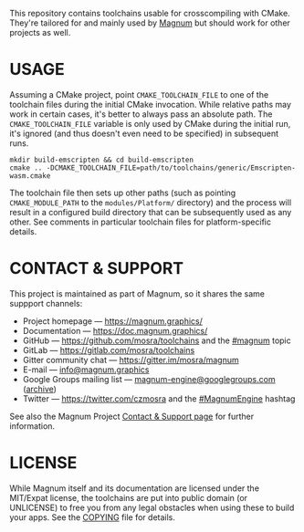 This repository contains toolchains usable for crosscompiling with CMake.
They're tailored for and mainly used by [Magnum](https://github.com/mosra/magnum)
but should work for other projects as well.

USAGE
=====

Assuming a CMake project, point `CMAKE_TOOLCHAIN_FILE` to one of the toolchain
files during the initial CMake invocation. While relative paths may work in
certain cases, it's better to always pass an absolute path. The
`CMAKE_TOOLCHAIN_FILE` variable is only used by CMake during the initial run,
it's ignored (and thus doesn't even need to be specified) in subsequent runs.

    mkdir build-emscripten && cd build-emscripten
    cmake .. -DCMAKE_TOOLCHAIN_FILE=path/to/toolchains/generic/Emscripten-wasm.cmake

The toolchain file then sets up other paths (such as pointing
`CMAKE_MODULE_PATH` to the `modules/Platform/` directory) and the process will
result in a configured build directory that can be subsequently used as any
other. See comments in particular toolchain files for platform-specific
details.

CONTACT & SUPPORT
=================

This project is maintained as part of Magnum, so it shares the same suppport
channels:

-   Project homepage — https://magnum.graphics/
-   Documentation — https://doc.magnum.graphics/
-   GitHub — https://github.com/mosra/toolchains and the
    [#magnum](https://github.com/topics/magnum) topic
-   GitLab — https://gitlab.com/mosra/toolchains
-   Gitter community chat — https://gitter.im/mosra/magnum
-   E-mail — info@magnum.graphics
-   Google Groups mailing list — magnum-engine@googlegroups.com
    ([archive](https://groups.google.com/forum/#!forum/magnum-engine))
-   Twitter — https://twitter.com/czmosra and the
    [#MagnumEngine](https://twitter.com/hashtag/MagnumEngine) hashtag

See also the Magnum Project [Contact & Support page](https://magnum.graphics/contact/)
for further information.

LICENSE
=======

While Magnum itself and its documentation are licensed under the MIT/Expat
license, the toolchains are put into public domain (or UNLICENSE) to free you
from any legal obstacles when using these to build your apps. See the
[COPYING](COPYING) file for details.
